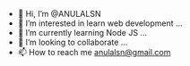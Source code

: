 - 👋 Hi, I’m @ANULALSN
- 👀 I’m interested in learn web development ...
- 🌱 I’m currently learning Node JS ...
- 💞️ I’m looking to collaborate ...
- 📫 How to reach me  anulalsn@gmail.com 

<!---
ANULALSN/ANULALSN is a ✨ special ✨ repository because its `README.md` (this file) appears on your GitHub profile.
You can click the Preview link to take a look at your changes.
--->
